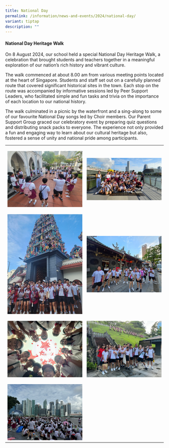 ```yaml
---
title: National Day
permalink: /information/news-and-events/2024/national-day/
variant: tiptap
description: ""
---
```

<h4>National Day Heritage Walk</h4>
<p>On 8 August 2024, our school held a special National Day Heritage Walk,
a celebration that brought students and teachers together in a meaningful
exploration of our nation’s rich history and vibrant culture.</p>
<p>The walk commenced at about 8.00 am from various meeting points located
at the heart of Singapore. Students and staff set out on a carefully planned
route that covered significant historical sites in the town. Each stop
on the route was accompanied by informative sessions led by Peer Support
Leaders, who facilitated simple and fun tasks and trivia on the importance
of each location to our national history.</p>
<p>The walk culminated in a picnic by the waterfront and a sing-along to
some of our favourite National Day songs led by Choir members. Our Parent
Support Group graced our celebratory event by preparing quiz questions
and distributing snack packs to everyone. The experience not only provided
a fun and engaging way to learn about our cultural heritage but also, fostered
a sense of unity and national pride among participants.</p>
<table style="minWidth: 50px">
<colgroup>
<col>
<col>
</colgroup>
<tbody>
<tr>
<th rowspan="1" colspan="1">
<p></p>
<div class="isomer-image-wrapper">
<img style="width: 100%" height="auto" width="100%" alt="" src="/images/Events/2024/nd01.jpg">
</div>
</th>
<th rowspan="1" colspan="1">
<p></p>
<div class="isomer-image-wrapper">
<img style="width: 100%" height="auto" width="100%" alt="" src="/images/Events/2024/nd02.jpg">
</div>
</th>
</tr>
<tr>
<td rowspan="1" colspan="1">
<p></p>
<div class="isomer-image-wrapper">
<img style="width: 100%" height="auto" width="100%" alt="" src="/images/Events/2024/nd03.jpg">
</div>
</td>
<td rowspan="1" colspan="1">
<p></p>
<div class="isomer-image-wrapper">
<img style="width: 100%" height="auto" width="100%" alt="" src="/images/Events/2024/nd04.jpg">
</div>
</td>
</tr>
<tr>
<td rowspan="1" colspan="1">
<p></p>
<div class="isomer-image-wrapper">
<img style="width: 100%" height="auto" width="100%" alt="" src="/images/Events/2024/nd05.jpg">
</div>
</td>
<td rowspan="1" colspan="1">
<p></p>
<div class="isomer-image-wrapper">
<img style="width: 100%" height="auto" width="100%" alt="" src="/images/Events/2024/nd06.jpg">
</div>
</td>
</tr>
<tr>
<td rowspan="1" colspan="1">
<p></p>
<div class="isomer-image-wrapper">
<img style="width: 100%" height="auto" width="100%" alt="" src="/images/Events/2024/nd07.jpg">
</div>
</td>
<td rowspan="1" colspan="1">
<p></p>
</td>
</tr>
</tbody>
</table>
<p></p>